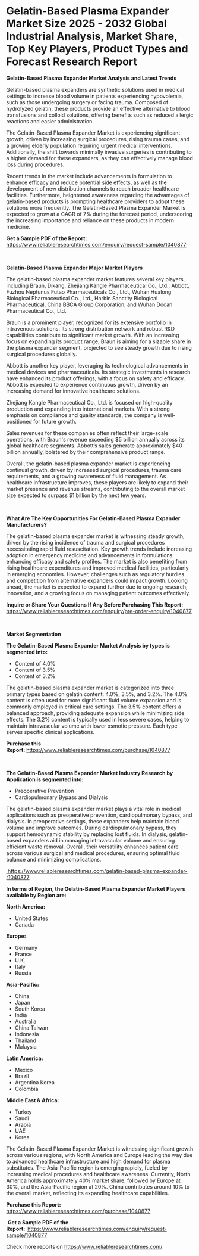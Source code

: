 <p><h1>Gelatin-Based Plasma Expander Market Size 2025 - 2032 Global Industrial Analysis, Market Share, Top Key Players, Product Types and Forecast Research Report</h1></p><p><strong>Gelatin-Based Plasma Expander Market Analysis and Latest Trends</strong></p>
<p><p>Gelatin-based plasma expanders are synthetic solutions used in medical settings to increase blood volume in patients experiencing hypovolemia, such as those undergoing surgery or facing trauma. Composed of hydrolyzed gelatin, these products provide an effective alternative to blood transfusions and colloid solutions, offering benefits such as reduced allergic reactions and easier administration. </p><p>The Gelatin-Based Plasma Expander Market is experiencing significant growth, driven by increasing surgical procedures, rising trauma cases, and a growing elderly population requiring urgent medical interventions. Additionally, the shift towards minimally invasive surgeries is contributing to a higher demand for these expanders, as they can effectively manage blood loss during procedures. </p><p>Recent trends in the market include advancements in formulation to enhance efficacy and reduce potential side effects, as well as the development of new distribution channels to reach broader healthcare facilities. Furthermore, heightened awareness regarding the advantages of gelatin-based products is prompting healthcare providers to adopt these solutions more frequently. The Gelatin-Based Plasma Expander Market is expected to grow at a CAGR of 7% during the forecast period, underscoring the increasing importance and reliance on these products in modern medicine.</p></p>
<p><strong>Get a Sample PDF of the Report:&nbsp;</strong> <a href="https://www.reliableresearchtimes.com/enquiry/request-sample/1040877?utm_campaign=2997&utm_medium=2&utm_source=Github&utm_content=ia&utm_term=27032025&utm_id=gelatin-based-plasma-expander">https://www.reliableresearchtimes.com/enquiry/request-sample/1040877</a></p>
<p>&nbsp;</p>
<p><strong>Gelatin-Based Plasma Expander Major Market Players</strong></p>
<p><p>The gelatin-based plasma expander market features several key players, including Braun, Dikang, Zhejiang Kangle Pharmaceutical Co., Ltd., Abbott, Fuzhou Neptunus Futao Pharmaceuticals Co., Ltd., Wuhan Hualong Biological Pharmaceutical Co., Ltd., Harbin Sanctity Biological Pharmaceutical, China BBCA Group Corporation, and Wuhan Docan Pharmaceutical Co., Ltd. </p><p>Braun is a prominent player, recognized for its extensive portfolio in intravenous solutions. Its strong distribution network and robust R&D capabilities contribute to significant market growth. With an increasing focus on expanding its product range, Braun is aiming for a sizable share in the plasma expander segment, projected to see steady growth due to rising surgical procedures globally.</p><p>Abbott is another key player, leveraging its technological advancements in medical devices and pharmaceuticals. Its strategic investments in research have enhanced its product offerings, with a focus on safety and efficacy. Abbott is expected to experience continuous growth, driven by an increasing demand for innovative healthcare solutions.</p><p>Zhejiang Kangle Pharmaceutical Co., Ltd. is focused on high-quality production and expanding into international markets. With a strong emphasis on compliance and quality standards, the company is well-positioned for future growth.</p><p>Sales revenues for these companies often reflect their large-scale operations, with Braun's revenue exceeding $5 billion annually across its global healthcare segments. Abbott’s sales generate approximately $40 billion annually, bolstered by their comprehensive product range.</p><p>Overall, the gelatin-based plasma expander market is experiencing continual growth, driven by increased surgical procedures, trauma care requirements, and a growing awareness of fluid management. As healthcare infrastructure improves, these players are likely to expand their market presence and revenue streams, contributing to the overall market size expected to surpass $1 billion by the next few years.</p></p>
<p>&nbsp;</p>
<p><strong>What Are The Key Opportunities For Gelatin-Based Plasma Expander Manufacturers?</strong></p>
<p><p>The gelatin-based plasma expander market is witnessing steady growth, driven by the rising incidence of trauma and surgical procedures necessitating rapid fluid resuscitation. Key growth trends include increasing adoption in emergency medicine and advancements in formulations enhancing efficacy and safety profiles. The market is also benefiting from rising healthcare expenditures and improved medical facilities, particularly in emerging economies. However, challenges such as regulatory hurdles and competition from alternative expanders could impact growth. Looking ahead, the market is expected to expand further due to ongoing research, innovation, and a growing focus on managing patient outcomes effectively.</p></p>
<p><strong>Inquire or Share Your Questions If Any Before Purchasing This Report:</strong> <a href="https://www.reliableresearchtimes.com/enquiry/pre-order-enquiry/1040877?utm_campaign=2997&utm_medium=2&utm_source=Github&utm_content=ia&utm_term=27032025&utm_id=gelatin-based-plasma-expander">https://www.reliableresearchtimes.com/enquiry/pre-order-enquiry/1040877</a></p>
<p>&nbsp;</p>
<p><strong>Market Segmentation</strong></p>
<p><strong>The Gelatin-Based Plasma Expander Market Analysis by types is segmented into:</strong></p>
<p><ul><li>Content of 4.0%</li><li>Content of 3.5%</li><li>Content of 3.2%</li></ul></p>
<p><p>The gelatin-based plasma expander market is categorized into three primary types based on gelatin content: 4.0%, 3.5%, and 3.2%. The 4.0% content is often used for more significant fluid volume expansion and is commonly employed in critical care settings. The 3.5% content offers a balanced approach, providing adequate expansion while minimizing side effects. The 3.2% content is typically used in less severe cases, helping to maintain intravascular volume with lower osmotic pressure. Each type serves specific clinical applications.</p></p>
<p><strong>Purchase this Report:&nbsp;</strong><a href="https://www.reliableresearchtimes.com/purchase/1040877?utm_campaign=2997&utm_medium=2&utm_source=Github&utm_content=ia&utm_term=27032025&utm_id=gelatin-based-plasma-expander">https://www.reliableresearchtimes.com/purchase/1040877</a></p>
<p>&nbsp;</p>
<p><strong>The Gelatin-Based Plasma Expander Market Industry Research by Application is segmented into:</strong></p>
<p><ul><li>Preoperative Prevention</li><li>Cardiopulmonary Bypass and Dialysis</li></ul></p>
<p><p>The gelatin-based plasma expander market plays a vital role in medical applications such as preoperative prevention, cardiopulmonary bypass, and dialysis. In preoperative settings, these expanders help maintain blood volume and improve outcomes. During cardiopulmonary bypass, they support hemodynamic stability by replacing lost fluids. In dialysis, gelatin-based expanders aid in managing intravascular volume and ensuring efficient waste removal. Overall, their versatility enhances patient care across various surgical and medical procedures, ensuring optimal fluid balance and minimizing complications.</p></p>
<p><a href="https://www.reliableresearchtimes.com/gelatin-based-plasma-expander-r1040877?utm_campaign=2997&utm_medium=2&utm_source=Github&utm_content=ia&utm_term=27032025&utm_id=gelatin-based-plasma-expander">&nbsp;https://www.reliableresearchtimes.com/gelatin-based-plasma-expander-r1040877</a></p>
<p><strong>In terms of Region, the Gelatin-Based Plasma Expander Market Players available by Region are:</strong></p>
<p>
    <p> <strong> North America: </strong>
        <ul>
            <li>United States</li>
            <li>Canada</li>
        </ul>
        </p> 
    <p> <strong> Europe: </strong>
        <ul>
            <li>Germany</li>
            <li>France</li>
            <li>U.K.</li>
            <li>Italy</li>
            <li>Russia</li>
        </ul>
        </p> 
    <p> <strong> Asia-Pacific: </strong>
        <ul>
            <li>China</li>
            <li>Japan</li>
            <li>South Korea</li>
            <li>India</li>
            <li>Australia</li>
            <li>China Taiwan</li>
            <li>Indonesia</li>
            <li>Thailand</li>
            <li>Malaysia</li>
        </ul>
        </p> 
    <p> <strong> Latin America: </strong>
        <ul>
            <li>Mexico</li>
            <li>Brazil</li>
            <li>Argentina Korea</li>
            <li>Colombia</li>
        </ul>
        </p> 
    <p> <strong> Middle East & Africa: </strong>
        <ul>
            <li>Turkey</li>
            <li>Saudi</li>
            <li>Arabia</li>
            <li>UAE</li>
            <li>Korea</li>
        </ul>
    </p>
    </p>
<p><p>The Gelatin-Based Plasma Expander Market is witnessing significant growth across various regions, with North America and Europe leading the way due to advanced healthcare infrastructure and high demand for plasma substitutes. The Asia-Pacific region is emerging rapidly, fueled by increasing medical procedures and healthcare awareness. Currently, North America holds approximately 40% market share, followed by Europe at 30%, and the Asia-Pacific region at 20%. China contributes around 10% to the overall market, reflecting its expanding healthcare capabilities.</p></p>
<p><strong>Purchase this Report: </strong><a href="https://www.reliableresearchtimes.com/purchase/1040877?utm_campaign=2997&utm_medium=2&utm_source=Github&utm_content=ia&utm_term=27032025&utm_id=gelatin-based-plasma-expander">https://www.reliableresearchtimes.com/purchase/1040877</a></p>
<p>&nbsp;<strong>Get a Sample PDF of the Report:&nbsp;&nbsp;</strong><a href="https://www.reliableresearchtimes.com/enquiry/request-sample/1040877?utm_campaign=2997&utm_medium=2&utm_source=Github&utm_content=ia&utm_term=27032025&utm_id=gelatin-based-plasma-expander">https://www.reliableresearchtimes.com/enquiry/request-sample/1040877</a></p>
<p><strong></strong></p>
<p>Check more reports on <a href="https://www.reliableresearchtimes.com/?utm_campaign=2997&utm_medium=2&utm_source=Github&utm_content=ia&utm_term=27032025&utm_id=gelatin-based-plasma-expander">https://www.reliableresearchtimes.com/</a></p>